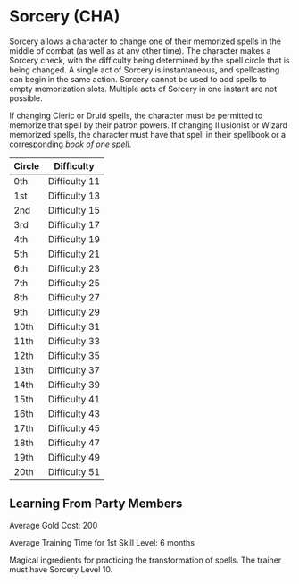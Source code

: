 # Sorcery (CHA)

Sorcery allows a character to change one of their memorized spells in the middle of combat (as well as at any other time). The character makes a Sorcery check, with the difficulty being determined by the spell circle that is being changed. A single act of Sorcery is instantaneous, and spellcasting can begin in the same action. Sorcery cannot be used to add spells to empty memorization slots. Multiple acts of Sorcery in one instant are not possible.

If changing Cleric or Druid spells, the character must be permitted to memorize that spell by their patron powers. If changing Illusionist or Wizard memorized spells, the character must have that spell in their spellbook or a corresponding *book of one spell*.

| Circle | Difficulty |
| ---    | --- |
| 0th  | Difficulty 11
| 1st  | Difficulty 13
| 2nd  | Difficulty 15
| 3rd  | Difficulty 17
| 4th  | Difficulty 19
| 5th  | Difficulty 21
| 6th  | Difficulty 23
| 7th  | Difficulty 25
| 8th  | Difficulty 27
| 9th  | Difficulty 29
| 10th | Difficulty 31
| 11th | Difficulty 33
| 12th | Difficulty 35
| 13th | Difficulty 37
| 14th | Difficulty 39
| 15th | Difficulty 41
| 16th | Difficulty 43
| 17th | Difficulty 45
| 18th | Difficulty 47
| 19th | Difficulty 49
| 20th | Difficulty 51

## Learning From Party Members

Average Gold Cost: 200

Average Training Time for 1st Skill Level: 6 months

Magical ingredients for practicing the transformation of spells. The trainer must have Sorcery Level 10.
